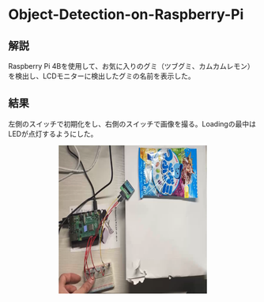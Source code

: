 # Object-Detection-on-Raspberry-Pi

## 解説

Raspberry Pi 4Bを使用して、お気に入りのグミ（ツブグミ、カムカムレモン）を検出し、LCDモニターに検出したグミの名前を表示した。

## 結果

左側のスイッチで初期化をし、右側のスイッチで画像を撮る。Loadingの最中はLEDが点灯するようにした。

<p align="center">
  <img src="docs/images/figure6.png" alt="No　date" width="300" height="300">
</p>
